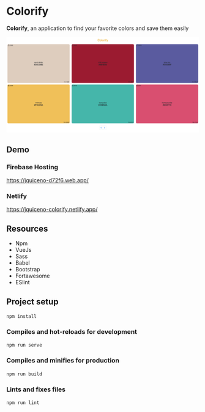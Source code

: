 # Colorify

**Colorify**, an application to find your favorite colors and save them easily

![alt text](./screen.png)

## Demo 

### Firebase Hosting

https://jquiceno-d72f6.web.app/

### Netlify

https://jquiceno-colorify.netlify.app/

## Resources

- Npm
- VueJs
- Sass
- Babel
- Bootstrap
- Fortawesome
- ESlint

## Project setup
```
npm install
```

### Compiles and hot-reloads for development
```
npm run serve
```

### Compiles and minifies for production
```
npm run build
```

### Lints and fixes files
```
npm run lint
```
